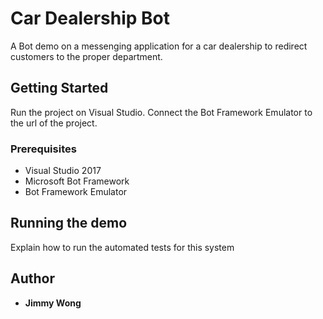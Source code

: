 # Car Dealership Bot

A Bot demo on a messenging application for a car dealership to redirect customers to the proper department.

## Getting Started

Run the project on Visual Studio. Connect the Bot Framework Emulator to the url of the project.

### Prerequisites

* Visual Studio 2017
* Microsoft Bot Framework
* Bot Framework Emulator

## Running the demo

Explain how to run the automated tests for this system

## Author

* **Jimmy Wong**

